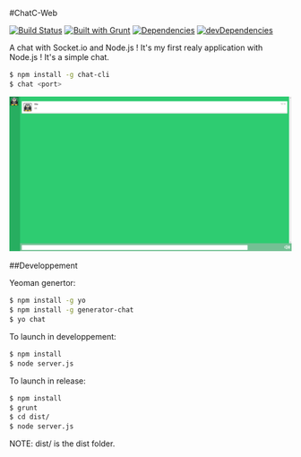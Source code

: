 #ChatC-Web

[![Build Status](https://travis-ci.org/cedced19/ChatC-Web.svg?branch=master)](https://travis-ci.org/cedced19/ChatC-Web)
[![Built with Grunt](https://cdn.gruntjs.com/builtwith.png)](http://gruntjs.com/)
[![Dependencies](https://david-dm.org/cedced19/ChatC-Web.png)](https://david-dm.org/cedced19/ChatC-Web)
[![devDependencies](https://david-dm.org/cedced19/ChatC-Web/dev-status.png)](https://david-dm.org/cedced19/ChatC-Web#info=devDependencies)

A chat with Socket.io and Node.js !
It's my first realy application with Node.js !
It's a simple chat.

```bash
$ npm install -g chat-cli
$ chat <port>
```

![](demo.png)

##Developpement

Yeoman genertor:

```bash
$ npm install -g yo
$ npm install -g generator-chat
$ yo chat
```

To launch in developpement:

```bash
$ npm install
$ node server.js
```

To launch in release:

```bash
$ npm install
$ grunt
$ cd dist/
$ node server.js
```

NOTE: dist/ is the dist folder.
